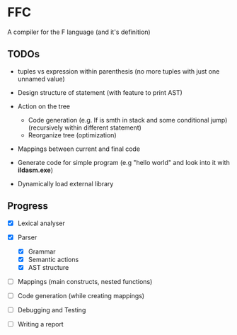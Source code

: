 # FFC
A compiler for the F language (and it's definition)

## TODOs
* tuples vs expression within parenthesis (no more tuples with just one unnamed value)

* Design structure of statement (with feature to print AST)
* Action on the tree 
	* Code generation (e.g. If is smth in stack and some conditional jump) (recursively within different statement)
	* Reorganize tree (optimization)
* Mappings between current and final code
* Generate code for simple program (e.g "hello world" and look into it with **ildasm.exe**)
* Dynamically load external library 

## Progress

- [x] Lexical analyser
	
- [x] Parser
	- [x] Grammar	
	- [x] Semantic actions
	- [x] AST structure

- [ ] Mappings (main constructs, nested functions)

- [ ] Code generation (while creating mappings)

- [ ] Debugging and Testing

- [ ] Writing a report


